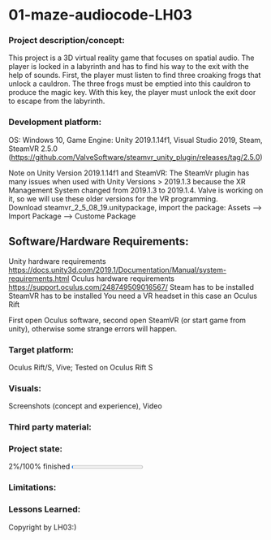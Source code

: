 # 01-maze-audiocode-LH03

### Project description/concept: 
This project is a 3D virtual reality game that focuses on spatial audio. The player is locked in a labyrinth and has to find his way to the exit with the help of sounds.
First, the player must listen to find three croaking frogs that unlock a cauldron. 
The three frogs must be emptied into this cauldron to produce the magic key. With this key, the player must unlock the exit door to escape from the labyrinth.

### Development platform: 
OS: Windows 10, Game Engine: Unity 2019.1.14f1, Visual Studio 2019, Steam,  
SteamVR 2.5.0 (https://github.com/ValveSoftware/steamvr_unity_plugin/releases/tag/2.5.0)

Note on Unity Version 2019.1.14f1 and SteamVR: The SteamVr plugin has many issues when used with Unity Versions > 2019.1.3 because the XR Management System changed from 2019.1.3 to 2019.1.4. Valve is working on it, so we will use these older versions for the VR programming.  
Download steamvr_2_5_08_19.unitypackage, import the package: Assets --> Import Package --> Custome Package

## Software/Hardware Requirements: 
Unity hardware requirements https://docs.unity3d.com/2019.1/Documentation/Manual/system-requirements.html 
Oculus hardware requirements https://support.oculus.com/248749509016567/
Steam has to be installed
SteamVR has to be installed
You need a VR headset in this case an Oculus Rift

First open Oculus software, second open SteamVR (or start game from unity), otherwise some strange errors will happen. 


### Target platform: 
Oculus Rift/S, Vive; 
Tested on Oculus Rift S

### Visuals: 
Screenshots (concept and experience), Video

### Third party material: 

### Project state: 
2%/100% finished
<progress max="100" value="2"></progress>

### Limitations: 

### Lessons Learned: 

Copyright by LH03:)
